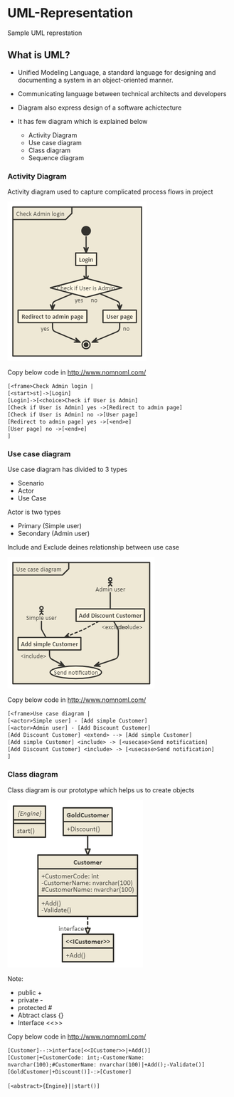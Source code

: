 # UML-Representation
 Sample UML represtation

## What is UML?

* Unified Modeling Language, a standard language for designing and documenting a system in an object-oriented manner.

* Communicating language between technical architects and developers

* Diagram also express design of a software achictecture

* It has few diagram which is explained below
    * Activity Diagram
    * Use case diagram
    * Class diagram
    * Sequence diagram

### Activity Diagram

Activity diagram used to capture complicated process flows in project

![Activity Diagram - Check for admin profile](Assets/ActivityDiagram.png)  

Copy below code in http://www.nomnoml.com/

``` nomnoml
[<frame>Check Admin login |
[<start>st]->[Login]
[Login]->[<choice>Check if User is Admin]
[Check if User is Admin] yes ->[Redirect to admin page]
[Check if User is Admin] no ->[User page]
[Redirect to admin page] yes ->[<end>e]
[User page] no ->[<end>e]
]
```

### Use case diagram

Use case diagram has divided to 3 types
* Scenario
* Actor
* Use Case

Actor is two types
* Primary (Simple user)
* Secondary (Admin user)

Include and Exclude deines relationship between use case

![Usecase Diagram - Check for admin profile](Assets/UseCaseDiagram.png)  

Copy below code in http://www.nomnoml.com/

``` nomnoml
[<frame>Use case diagram |
[<actor>Simple user] - [Add simple Customer]
[<actor>Admin user] - [Add Discount Customer]
[Add Discount Customer] <extend> --> [Add simple Customer] 
[Add simple Customer] <include> -> [<usecase>Send notification] 
[Add Discount Customer] <include> -> [<usecase>Send notification] 
]
```

### Class diagram

Class diagram is our prototype which helps us to create objects

![Class Diagram](Assets/ClassDiagram.png) 

Note: 
* public +
* private -
* protected #
* Abtract class {}
* Interface <<>>

Copy below code in http://www.nomnoml.com/

``` nomnoml
[Customer]--:>interface[<<ICustomer>>|+Add()]
[Customer|+CustomerCode: int;-CustomerName: nvarchar(100);#CustomerName: nvarchar(100)|+Add();-Validate()]
[GoldCustomer|+Discount()]-:>[Customer]

[<abstract>{Engine}||start()]
```

